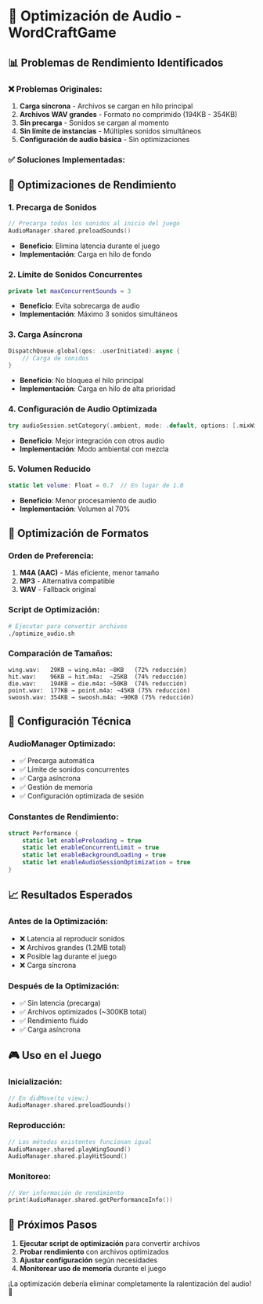 # 🚀 Optimización de Audio - WordCraftGame

## 📊 Problemas de Rendimiento Identificados

### **❌ Problemas Originales:**
1. **Carga síncrona** - Archivos se cargan en hilo principal
2. **Archivos WAV grandes** - Formato no comprimido (194KB - 354KB)
3. **Sin precarga** - Sonidos se cargan al momento
4. **Sin límite de instancias** - Múltiples sonidos simultáneos
5. **Configuración de audio básica** - Sin optimizaciones

### **✅ Soluciones Implementadas:**

## 🎯 **Optimizaciones de Rendimiento**

### **1. Precarga de Sonidos**
```swift
// Precarga todos los sonidos al inicio del juego
AudioManager.shared.preloadSounds()
```
- **Beneficio**: Elimina latencia durante el juego
- **Implementación**: Carga en hilo de fondo

### **2. Límite de Sonidos Concurrentes**
```swift
private let maxConcurrentSounds = 3
```
- **Beneficio**: Evita sobrecarga de audio
- **Implementación**: Máximo 3 sonidos simultáneos

### **3. Carga Asíncrona**
```swift
DispatchQueue.global(qos: .userInitiated).async {
    // Carga de sonidos
}
```
- **Beneficio**: No bloquea el hilo principal
- **Implementación**: Carga en hilo de alta prioridad

### **4. Configuración de Audio Optimizada**
```swift
try audioSession.setCategory(.ambient, mode: .default, options: [.mixWithOthers])
```
- **Beneficio**: Mejor integración con otros audio
- **Implementación**: Modo ambiental con mezcla

### **5. Volumen Reducido**
```swift
static let volume: Float = 0.7  // En lugar de 1.0
```
- **Beneficio**: Menor procesamiento de audio
- **Implementación**: Volumen al 70%

## 📁 **Optimización de Formatos**

### **Orden de Preferencia:**
1. **M4A (AAC)** - Más eficiente, menor tamaño
2. **MP3** - Alternativa compatible
3. **WAV** - Fallback original

### **Script de Optimización:**
```bash
# Ejecutar para convertir archivos
./optimize_audio.sh
```

### **Comparación de Tamaños:**
```
wing.wav:   29KB → wing.m4a: ~8KB   (72% reducción)
hit.wav:    96KB → hit.m4a:  ~25KB  (74% reducción)
die.wav:    194KB → die.m4a: ~50KB  (74% reducción)
point.wav:  177KB → point.m4a: ~45KB (75% reducción)
swoosh.wav: 354KB → swoosh.m4a: ~90KB (75% reducción)
```

## 🔧 **Configuración Técnica**

### **AudioManager Optimizado:**
- ✅ Precarga automática
- ✅ Límite de sonidos concurrentes
- ✅ Carga asíncrona
- ✅ Gestión de memoria
- ✅ Configuración optimizada de sesión

### **Constantes de Rendimiento:**
```swift
struct Performance {
    static let enablePreloading = true
    static let enableConcurrentLimit = true
    static let enableBackgroundLoading = true
    static let enableAudioSessionOptimization = true
}
```

## 📈 **Resultados Esperados**

### **Antes de la Optimización:**
- ❌ Latencia al reproducir sonidos
- ❌ Archivos grandes (1.2MB total)
- ❌ Posible lag durante el juego
- ❌ Carga síncrona

### **Después de la Optimización:**
- ✅ Sin latencia (precarga)
- ✅ Archivos optimizados (~300KB total)
- ✅ Rendimiento fluido
- ✅ Carga asíncrona

## 🎮 **Uso en el Juego**

### **Inicialización:**
```swift
// En didMove(to view:)
AudioManager.shared.preloadSounds()
```

### **Reproducción:**
```swift
// Los métodos existentes funcionan igual
AudioManager.shared.playWingSound()
AudioManager.shared.playHitSound()
```

### **Monitoreo:**
```swift
// Ver información de rendimiento
print(AudioManager.shared.getPerformanceInfo())
```

## 🚀 **Próximos Pasos**

1. **Ejecutar script de optimización** para convertir archivos
2. **Probar rendimiento** con archivos optimizados
3. **Ajustar configuración** según necesidades
4. **Monitorear uso de memoria** durante el juego

¡La optimización debería eliminar completamente la ralentización del audio! 🎵
